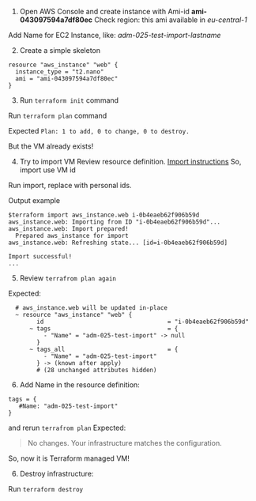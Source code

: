 1. Open AWS Console and create instance with
   Ami-id **ami-043097594a7df80ec**
   Check region: this ami available in _eu-central-1_
  
Add Name for EC2 Instance, like:
 _adm-025-test-import-lastname_

2. Create a simple skeleton 
````
resource "aws_instance" "web" {
  instance_type = "t2.nano"
  ami = "ami-043097594a7df80ec"
}
````
3. Run `terraform init` command

Run `terraform plan` command
 
Expected 
`Plan: 1 to add, 0 to change, 0 to destroy.`

But the VM already exists!

4. Try to import VM
Review resource definition. [Import instructions](https://registry.terraform.io/providers/hashicorp/aws/latest/docs/resources/instance#import)
   So, import use VM id
   
Run import, replace with personal ids.

Output example
````
$terraform import aws_instance.web i-0b4eaeb62f906b59d
aws_instance.web: Importing from ID "i-0b4eaeb62f906b59d"...
aws_instance.web: Import prepared!
  Prepared aws_instance for import
aws_instance.web: Refreshing state... [id=i-0b4eaeb62f906b59d]

Import successful!
...
````

5. Review `terrafrom plan again`

Expected:
````
  # aws_instance.web will be updated in-place
  ~ resource "aws_instance" "web" {
        id                                   = "i-0b4eaeb62f906b59d"
      ~ tags                                 = {
          - "Name" = "adm-025-test-import" -> null
        }
      ~ tags_all                             = {
          - "Name" = "adm-025-test-import"
        } -> (known after apply)
        # (28 unchanged attributes hidden)

````


6. Add Name in the resource definition:
````
tags = {
   #Name: "adm-025-test-import"
}
````
and rerun 
`terrafrom plan`
Expected:
> No changes. Your infrastructure matches the configuration.

So, now it is Terraform managed VM!

6. Destroy infrastructure:

Run `terraform destroy`